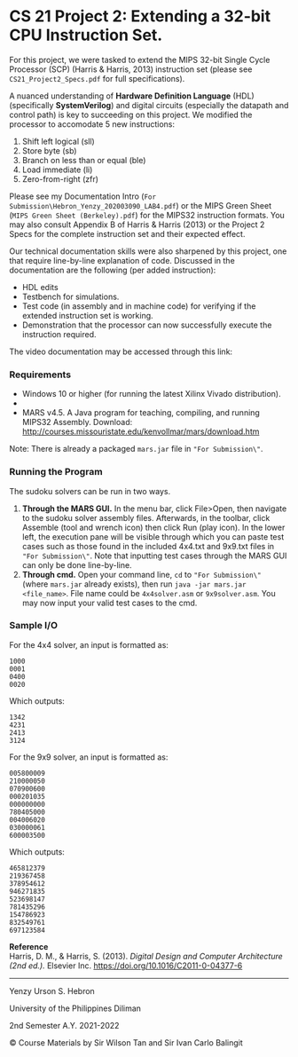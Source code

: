 # **CS 21 Project 2: Extending a 32-bit CPU Instruction Set.**
For this project, we were tasked to extend the MIPS 32-bit Single Cycle Processor (SCP) (Harris & Harris, 2013) instruction set (please see `CS21_Project2_Specs.pdf` for full specifications).

A nuanced understanding of **Hardware Definition Language** (HDL) (specifically **SystemVerilog**) and digital circuits (especially the datapath and control path) is key to succeeding on this project. We modified the processor to accomodate 5 new instructions:
1. Shift left logical (sll)
2. Store byte (sb)
3. Branch on less than or equal (ble)
4. Load immediate (li)
5. Zero-from-right (zfr)

Please see my Documentation Intro (`For Submission\Hebron_Yenzy_202003090_LAB4.pdf`) or the MIPS Green Sheet (`MIPS Green Sheet (Berkeley).pdf`) for the MIPS32 instruction formats. You may also consult Appendix B of Harris & Harris (2013) or the Project 2 Specs for the complete instruction set and their expected effect.

Our technical documentation skills were also sharpened by this project, one that require line-by-line explanation of code. Discussed in the documentation are the following (per added instruction):
* HDL edits
* Testbench for simulations. 
* Test code (in assembly and in machine code) for verifying if the extended instruction set is working.
* Demonstration that the processor can now successfully execute the instruction required.


The video documentation may be accessed through this link:

### **Requirements**
- Windows 10 or higher (for running the latest Xilinx Vivado distribution).
- 
- MARS v4.5. A Java program for teaching, compiling, and running MIPS32 Assembly. Download: http://courses.missouristate.edu/kenvollmar/mars/download.htm

Note: There is already a packaged `mars.jar` file in `"For Submission\"`.

### **Running the Program**
The sudoku solvers can be run in two ways.

1. **Through the MARS GUI.** In the menu bar, click File>Open, then navigate to the sudoku solver assembly files. Afterwards, in the toolbar, click Assemble (tool and wrench icon) then click Run (play icon). In the lower left, the execution pane will be visible through which you can paste test cases such as those found in the included 4x4.txt and 9x9.txt files in `"For Submission\"`. Note that inputting test cases through the MARS GUI can only be done line-by-line.
2. **Through cmd.** Open your command line, `cd` to `"For Submission\"` (where `mars.jar` already exists), then run `java -jar mars.jar <file_name>`. File name could be `4x4solver.asm` or `9x9solver.asm`. You may now input your valid test cases to the cmd. 
### **Sample I/O**
For the 4x4 solver, an input is formatted as:
```
1000
0001
0400
0020
```

Which outputs:
```
1342
4231
2413
3124
```

For the 9x9 solver, an input is formatted as:
```
005800009
210000050
070900600
000201035
000000000
780405000
004006020
030000061
600003500
```
Which outputs:
```
465812379
219367458
378954612
946271835
523698147
781435296
154786923
832549761
697123584
```

**Reference**\
Harris, D. M., & Harris, S. (2013). *Digital Design and Computer Architecture (2nd ed.).* Elsevier Inc. https://doi.org/10.1016/C2011-0-04377-6

---
Yenzy Urson S. Hebron

University of the Philippines Diliman

2nd Semester A.Y. 2021-2022

© Course Materials by Sir Wilson Tan and Sir Ivan Carlo Balingit